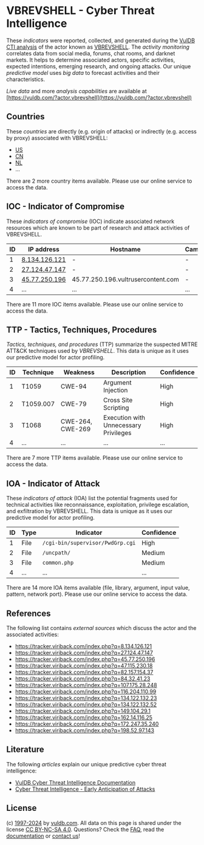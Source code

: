 # VBREVSHELL - Cyber Threat Intelligence

These _indicators_ were reported, collected, and generated during the [VulDB CTI analysis](https://vuldb.com/?kb.cti) of the actor known as [VBREVSHELL](https://vuldb.com/?actor.vbrevshell). The _activity monitoring_ correlates data from social media, forums, chat rooms, and darknet markets. It helps to determine associated actors, specific activities, expected intentions, emerging research, and ongoing attacks. Our unique _predictive model_ uses _big data_ to forecast activities and their characteristics.

_Live data_ and more _analysis capabilities_ are available at [https://vuldb.com/?actor.vbrevshell](https://vuldb.com/?actor.vbrevshell)

## Countries

These _countries_ are directly (e.g. origin of attacks) or indirectly (e.g. access by proxy) associated with VBREVSHELL:

* [US](https://vuldb.com/?country.us)
* [CN](https://vuldb.com/?country.cn)
* [NL](https://vuldb.com/?country.nl)
* ...

There are 2 more country items available. Please use our online service to access the data.

## IOC - Indicator of Compromise

These _indicators of compromise_ (IOC) indicate associated network resources which are known to be part of research and attack activities of VBREVSHELL.

ID | IP address | Hostname | Campaign | Confidence
-- | ---------- | -------- | -------- | ----------
1 | [8.134.126.121](https://vuldb.com/?ip.8.134.126.121) | - | - | High
2 | [27.124.47.147](https://vuldb.com/?ip.27.124.47.147) | - | - | High
3 | [45.77.250.196](https://vuldb.com/?ip.45.77.250.196) | 45.77.250.196.vultrusercontent.com | - | Medium
4 | ... | ... | ... | ...

There are 11 more IOC items available. Please use our online service to access the data.

## TTP - Tactics, Techniques, Procedures

_Tactics, techniques, and procedures_ (TTP) summarize the suspected MITRE ATT&CK techniques used by _VBREVSHELL_. This data is unique as it uses our predictive model for actor profiling.

ID | Technique | Weakness | Description | Confidence
-- | --------- | -------- | ----------- | ----------
1 | T1059 | CWE-94 | Argument Injection | High
2 | T1059.007 | CWE-79 | Cross Site Scripting | High
3 | T1068 | CWE-264, CWE-269 | Execution with Unnecessary Privileges | High
4 | ... | ... | ... | ...

There are 7 more TTP items available. Please use our online service to access the data.

## IOA - Indicator of Attack

These _indicators of attack_ (IOA) list the potential fragments used for technical activities like reconnaissance, exploitation, privilege escalation, and exfiltration by VBREVSHELL. This data is unique as it uses our predictive model for actor profiling.

ID | Type | Indicator | Confidence
-- | ---- | --------- | ----------
1 | File | `/cgi-bin/supervisor/PwdGrp.cgi` | High
2 | File | `/uncpath/` | Medium
3 | File | `common.php` | Medium
4 | ... | ... | ...

There are 14 more IOA items available (file, library, argument, input value, pattern, network port). Please use our online service to access the data.

## References

The following list contains _external sources_ which discuss the actor and the associated activities:

* https://tracker.viriback.com/index.php?q=8.134.126.121
* https://tracker.viriback.com/index.php?q=27.124.47.147
* https://tracker.viriback.com/index.php?q=45.77.250.196
* https://tracker.viriback.com/index.php?q=47.115.230.18
* https://tracker.viriback.com/index.php?q=82.157.154.37
* https://tracker.viriback.com/index.php?q=84.32.41.23
* https://tracker.viriback.com/index.php?q=107.175.28.248
* https://tracker.viriback.com/index.php?q=116.204.110.99
* https://tracker.viriback.com/index.php?q=134.122.132.23
* https://tracker.viriback.com/index.php?q=134.122.132.52
* https://tracker.viriback.com/index.php?q=149.104.29.1
* https://tracker.viriback.com/index.php?q=162.14.116.25
* https://tracker.viriback.com/index.php?q=172.247.35.240
* https://tracker.viriback.com/index.php?q=198.52.97.143

## Literature

The following _articles_ explain our unique predictive cyber threat intelligence:

* [VulDB Cyber Threat Intelligence Documentation](https://vuldb.com/?kb.cti)
* [Cyber Threat Intelligence - Early Anticipation of Attacks](https://www.scip.ch/en/?labs.20201022)

## License

(c) [1997-2024](https://vuldb.com/?kb.changelog) by [vuldb.com](https://vuldb.com/?kb.about). All data on this page is shared under the license [CC BY-NC-SA 4.0](https://creativecommons.org/licenses/by-nc-sa/4.0/). Questions? Check the [FAQ](https://vuldb.com/?kb.faq), read the [documentation](https://vuldb.com/?kb) or [contact us](https://vuldb.com/?contact)!

